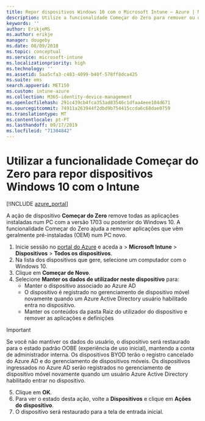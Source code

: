 ```yaml
---
title: Repor dispositivos Windows 10 com o Microsoft Intune – Azure | Microsoft Docs
description: Utilize a funcionalidade Começar do Zero para remover ou desinstalar aplicações de PCs com Windows 10 com o Microsoft Intune.
keywords: ''
author: ErikjeMS
ms.author: erikje
manager: dougeby
ms.date: 08/09/2018
ms.topic: conceptual
ms.service: microsoft-intune
ms.localizationpriority: high
ms.technology: ''
ms.assetid: 5aa5cfa3-c483-4099-b40f-578ff8dca425
ms.suite: ems
search.appverid: MET150
ms.custom: intune-azure
ms.collection: M365-identity-device-management
ms.openlocfilehash: 291c439cb4fca353ad83546c1dfaa4eee104d671
ms.sourcegitcommit: 74911a263944f2dbd9b754415ccda6c68dae0759
ms.translationtype: MT
ms.contentlocale: pt-PT
ms.lasthandoff: 09/17/2019
ms.locfileid: "71304842"
---
```

# <a name="use-fresh-start-to-reset-windows-10-devices-with-intune"></a>Utilizar a funcionalidade Começar do Zero para repor dispositivos Windows 10 com o Intune


[!INCLUDE [azure_portal](./includes/azure_portal.md)]

A ação de dispositivo **Começar do Zero** remove todas as aplicações instaladas num PC com a versão 1703 ou posterior do Windows 10. A funcionalidade Começar do Zero ajuda a remover aplicações que vêm geralmente pré-instaladas (OEM) num PC novo. 

1. Inicie sessão no [portal do Azure](https://portal.azure.com) e aceda a > **Microsoft Intune** > **Dispositivos** > **Todos os dispositivos**.
2. Na lista dos dispositivos que gere, selecione um computador com o Windows 10.
3. Clique em **Começar de Novo**. 
4. Selecione **Manter os dados de utilizador neste dispositivo** para:
   * Manter o dispositivo associado ao Azure AD
   * O dispositivo é registrado no gerenciamento de dispositivo móvel novamente quando um Azure Active Directory usuário habilitado entra no dispositivo.
   * Manter os conteúdos da pasta Raiz do utilizador do dispositivo e remover as aplicações e definições

  > [!IMPORTANT]
 > Se você não mantiver os dados do usuário, o dispositivo será restaurado para o estado padrão OOBE (experiência de uso inicial), mantendo a conta de administrador interna.
 > Os dispositivos BYOD terão o registro cancelado do Azure AD e do gerenciamento de dispositivos móveis.
 > Os dispositivos ingressados no Azure AD serão registrados no gerenciamento de dispositivo móvel novamente quando um usuário Azure Active Directory habilitado entrar no dispositivo.
 
5. Clique em **OK**.   
6. Para ver o estado desta ação, volte a **Dispositivos** e clique em **Ações do dispositivo**.  
7. O dispositivo será restaurado para a tela de entrada inicial.
